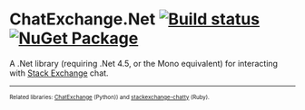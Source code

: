 ChatExchange.Net [![Build status](https://ci.appveyor.com/api/projects/status/anhuene4frxkg3xb/branch/master?svg=true)](https://ci.appveyor.com/project/ArcticEcho/chatexchange-net/branch/master) [![NuGet Package](https://img.shields.io/badge/NuGet_Package-beta-blue.svg)](https://www.nuget.org/packages/ChatExchange.Net)
================

A .Net library (requiring .Net 4.5, or the Mono equivalent) for interacting with [Stack Exchange](http://stackexchange.com/) chat.

-----

<sup><sup>Related libraries: [ChatExchange](https://github.com/Manishearth/ChatExchange) (Python)) and [stackexchange-chatty](https://github.com/KeyboardFire/stackexchange-chatty) (Ruby).</sup></sup>
